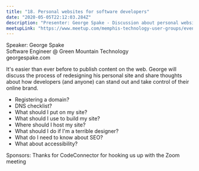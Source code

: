 ```yaml
---
title: "18. Personal websites for software developers"
date: "2020-05-05T22:12:03.284Z"
description: "Presenter: George Spake - Discussion about personal websites for developers"
meetupLink: "https://www.meetup.com/memphis-technology-user-groups/events/wvmklrybchbhb/"
---
```


Speaker:
George Spake  
Software Engineer @ Green Mountain Technology  
georgespake.com

It's easier than ever before to publish content on the web.
George will discuss the process of redesigning his personal site and share thoughts about how developers (and anyone) can stand out and take control of their online brand.

- Registering a domain?
- DNS checklist?
- What should I put on my site?
- What should I use to build my site?
- Where should I host my site?
- What should I do if I'm a terrible designer?
- What do I need to know about SEO?
- What about accessibility?

Sponsors:
Thanks for CodeConnector for hooking us up with the Zoom meeting